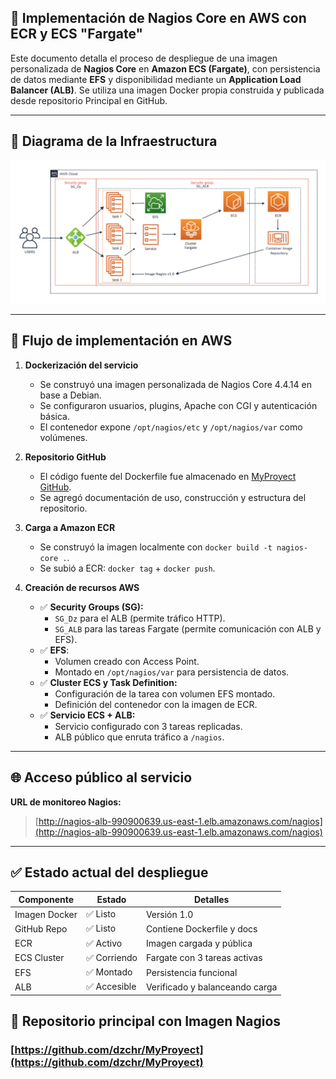 ## 🚀 Implementación de Nagios Core en AWS con ECR y ECS "Fargate"

Este documento detalla el proceso de despliegue de una imagen personalizada de **Nagios Core** en **Amazon ECS (Fargate)**, con persistencia de datos mediante **EFS** y disponibilidad mediante un **Application Load Balancer (ALB)**. Se utiliza una imagen Docker propia construida y publicada desde repositorio Principal en GitHub.

---

## 📌 Diagrama de la Infraestructura

![Diagrama Arquitectura AWS](./Diagrama_Arquitectura_AWS.jpg)

---

## 🧱 Flujo de implementación en AWS

1. **Dockerización del servicio**
   - Se construyó una imagen personalizada de Nagios Core 4.4.14 en base a Debian.
   - Se configuraron usuarios, plugins, Apache con CGI y autenticación básica.
   - El contenedor expone `/opt/nagios/etc` y `/opt/nagios/var` como volúmenes.

2. **Repositorio GitHub**
   - El código fuente del Dockerfile fue almacenado en [MyProyect GitHub](https://github.com/dzchr/MyProyect).
   - Se agregó documentación de uso, construcción y estructura del repositorio.

3. **Carga a Amazon ECR**
   - Se construyó la imagen localmente con `docker build -t nagios-core .`.
   - Se subió a ECR: `docker tag` + `docker push`.

4. **Creación de recursos AWS**
   - ✅ **Security Groups (SG):**
     - `SG_Dz` para el ALB (permite tráfico HTTP).
     - `SG_ALB` para las tareas Fargate (permite comunicación con ALB y EFS).
   - ✅ **EFS**:
     - Volumen creado con Access Point.
     - Montado en `/opt/nagios/var` para persistencia de datos.
   - ✅ **Cluster ECS y Task Definition:**
     - Configuración de la tarea con volumen EFS montado.
     - Definición del contenedor con la imagen de ECR.
   - ✅ **Servicio ECS + ALB:**
     - Servicio configurado con 3 tareas replicadas.
     - ALB público que enruta tráfico a `/nagios`.

---

## 🌐 Acceso público al servicio

**URL de monitoreo Nagios:**

> [http://nagios-alb-990900639.us-east-1.elb.amazonaws.com/nagios](http://nagios-alb-990900639.us-east-1.elb.amazonaws.com/nagios)

---

## ✅ Estado actual del despliegue

| Componente      | Estado       | Detalles                        |
|-----------------|--------------|---------------------------------|
| Imagen Docker   | ✅ Listo     | Versión 1.0                     |
| GitHub Repo     | ✅ Listo     | Contiene Dockerfile y docs     |
| ECR             | ✅ Activo    | Imagen cargada y pública       |
| ECS Cluster     | ✅ Corriendo | Fargate con 3 tareas activas   |
| EFS             | ✅ Montado   | Persistencia funcional         |
| ALB             | ✅ Accesible | Verificado y balanceando carga |


## 📌 Repositorio principal con Imagen Nagios

### [https://github.com/dzchr/MyProyect](https://github.com/dzchr/MyProyect)
